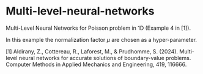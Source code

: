 # Multi-level-neural-networks

Multi-Level Neural Networks for Poisson problem in 1D (Example 4 in [1]). 

In this example the normalization factor $\mu$ are chosen as a hyper-parameter.

[1] Aldirany, Z., Cottereau, R., Laforest, M., & Prudhomme, S. (2024). Multi-level neural networks for accurate solutions of boundary-value problems. Computer Methods in Applied Mechanics and Engineering, 419, 116666.
